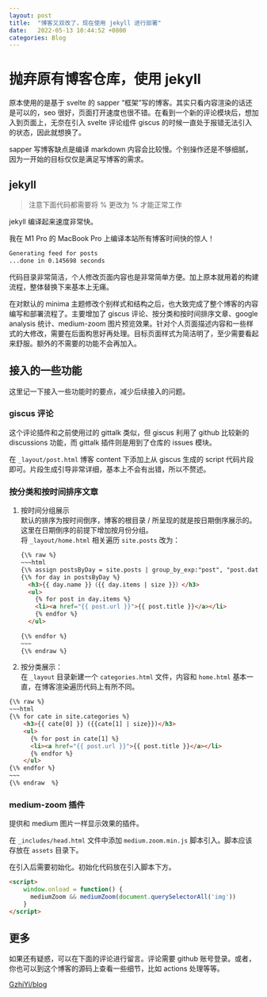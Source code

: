 ```yaml
---
layout: post
title:  "博客又双改了，现在使用 jekyll 进行部署"
date:   2022-05-13 10:44:52 +0800
categories: Blog
---
```


# 抛弃原有博客仓库，使用 jekyll 

原本使用的是基于 svelte 的 sapper “框架”写的博客。其实只看内容渲染的话还是可以的，seo 很好，页面打开速度也很不错。在看到一个新的评论模块后，想加入到页面上，无奈在引入 svelte 评论组件 giscus 的时候一直处于报错无法引入的状态，因此就想换了。

sapper 写博客缺点是编译 markdown 内容会比较慢。个别操作还是不够细腻，因为一开始的目标仅仅是满足写博客的需求。

## jekyll

> 注意下面代码都需要将 \% 更改为 % 才能正常工作

jekyll 编译起来速度非常快。

我在 M1 Pro 的 MacBook Pro 上编译本站所有博客时间快的惊人！

```bash
Generating feed for posts
...done in 0.145698 seconds
```

代码目录非常简洁，个人修改页面内容也是非常简单方便。加上原本就用着的构建流程，整体替换下来基本上无痛。

在对默认的 minima 主题修改个别样式和结构之后，也大致完成了整个博客的内容编写和部署流程了。主要增加了 giscus 评论、按分类和按时间排序文章、google analysis 统计、medium-zoom 图片预览效果。针对个人页面描述内容和一些样式的大修改，需要在后面构思好再处理。目标页面样式为简洁明了，至少需要看起来舒服。额外的不需要的功能不会再加入。

## 接入的一些功能

这里记一下接入一些功能时的要点，减少后续接入的问题。

### giscus 评论

这个评论插件和之前使用过的 gittalk 类似，但 giscus 利用了 github 比较新的 discussions 功能，而 gittalk 插件则是用到了仓库的 issues 模块。

在 `_layout/post.html` 博客 content 下添加上从 giscus 生成的 script 代码片段即可。片段生成引导非常详细，基本上不会有出错，所以不赘述。

### 按分类和按时间排序文章

1. 按时间分组展示  
  默认的排序为按时间倒序，博客的根目录 / 所呈现的就是按日期倒序展示的。这里在日期倒序的前提下增加按月份分组。  
  将 `_layout/home.html` 相关遍历 `site.posts` 改为：
  
    ```html
    {\% raw %}
    ~~~html
    {\% assign postsByDay = site.posts | group_by_exp:"post", "post.date | date: '%Y 年 %m 月 %d 日'" %}
    {\% for day in postsByDay %}
      <h3>{{ day.name }}（{{ day.items | size }}）</h3>
      <ul>
        {% for post in day.items %}
        <li><a href="{{ post.url }}">{{ post.title }}</a></li>
        {% endfor %}
      </ul>
      
    {\% endfor %}
    ~~~
    {\% endraw %}
    ```

2. 按分类展示：  
  在 `_layout` 目录新建一个 `categories.html` 文件，内容和 `home.html` 基本一直，在博客渲染遍历代码上有所不同。

  ```html
  {\% raw %}
  ~~~html
  {\% for cate in site.categories %}
      <h3>{{ cate[0] }} ({{cate[1] | size}})</h3>
      <ul>
        {% for post in cate[1] %}
        <li><a href="{{ post.url }}">{{ post.title }}</a></li>
        {% endfor %}
      </ul>
  {\% endfor %}
  ~~~
  {\% endraw  %}
  ```

### medium-zoom 插件

提供和 medium 图片一样显示效果的插件。

在 `_includes/head.html` 文件中添加 `medium.zoom.min.js` 脚本引入。脚本应该存放在 `assets` 目录下。

在引入后需要初始化。初始化代码放在引入脚本下方。

```html
<script>
    window.onload = function() {
      mediumZoom && mediumZoom(document.querySelectorAll('img'))
    }
</script>
```

## 更多

如果还有疑惑，可以在下面的评论进行留言。评论需要 github 账号登录。或者，你也可以到这个博客的源码上查看一些细节，比如 actions 处理等等。

[GzhiYi/blog](https://github.com/GzhiYi/blog)
